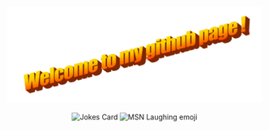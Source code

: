 <div align="center">
  <img src="Images/wordart.png" style="max-width: 100%;" alt="Welcome to my Github Profile" />
  <br />
  <br />
<img src="https://readme-jokes.vercel.app/api" alt="Jokes Card" />
<img src="Images/msnlaugh.gif" alt="MSN Laughing emoji">
  <br />
  <br />
